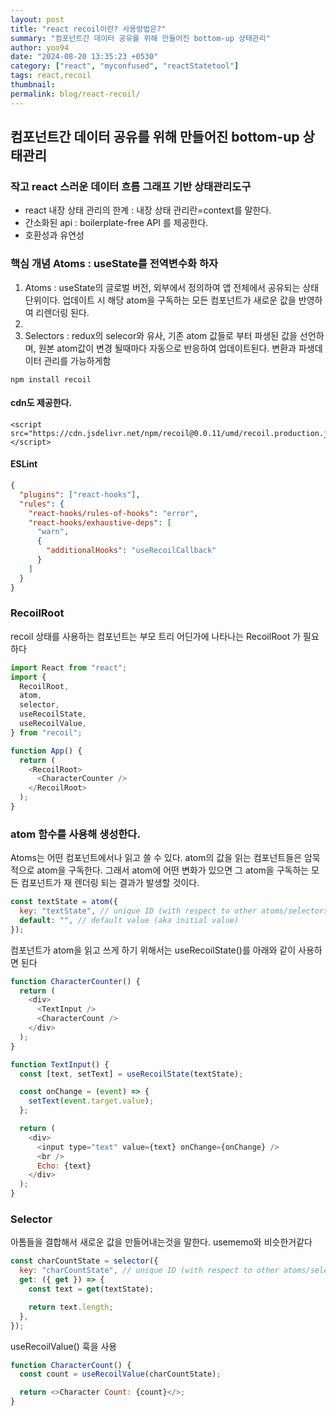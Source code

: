 ```yaml
---
layout: post
title: "react recoil이란? 사용방법은?"
summary: "컴포넌트간 데이터 공유를 위해 만들어진 bottom-up 상태관리"
author: yoo94
date: "2024-08-20 13:35:23 +0530"
category: ["react", "myconfused", "reactStatetool"]
tags: react,recoil
thumbnail:
permalink: blog/react-recoil/
---
```


## 컴포넌트간 데이터 공유를 위해 만들어진 bottom-up 상태관리

### 작고 react 스러운 데이터 흐름 그래프 기반 상태관리도구

- react 내장 상태 관리의 한계 : 내장 상태 관리란=context를 말한다.
- 간소화된 api : boilerplate-free API 를 제공한다.
- 호환성과 유연성

### 핵심 개념 Atoms : useState를 전역변수화 하자

1. Atoms : useState의 글로벌 버전, 외부에서 정의하여 앱 전체에서 공유되는 상태 단위이다. 업데이트 시 해당 atom을 구독하는 모든
   컴포넌트가 새로운 값을 반영하여 리렌더링 된다.
2.
3. Selectors : redux의 selecor와 유사, 기존 atom 값들로 부터 파생된 값을 선언하며, 원본 atom값이 변경 될때마다 자동으로 반응하여
   업데이트된다. 변환과 파생데이터 관리를 가능하게함

```shell
npm install recoil
```

#### cdn도 제공한다.

```text
<script src="https://cdn.jsdelivr.net/npm/recoil@0.0.11/umd/recoil.production.js"></script>
```

#### ESLint

```json
{
  "plugins": ["react-hooks"],
  "rules": {
    "react-hooks/rules-of-hooks": "error",
    "react-hooks/exhaustive-deps": [
      "warn",
      {
        "additionalHooks": "useRecoilCallback"
      }
    ]
  }
}
```

### RecoilRoot

recoil 상태를 사용하는 컴포넌트는 부모 트리 어딘가에 나타나는 RecoilRoot 가 필요하다

```javascript
import React from "react";
import {
  RecoilRoot,
  atom,
  selector,
  useRecoilState,
  useRecoilValue,
} from "recoil";

function App() {
  return (
    <RecoilRoot>
      <CharacterCounter />
    </RecoilRoot>
  );
}
```

### atom 함수를 사용해 생성한다.

Atoms는 어떤 컴포넌트에서나 읽고 쓸 수 있다. atom의 값을 읽는 컴포넌트들은 암묵적으로 atom을 구독한다. 그래서 atom에 어떤 변화가
있으면 그 atom을 구독하는 모든 컴포넌트가 재 렌더링 되는 결과가 발생할 것이다.

```javascript
const textState = atom({
  key: "textState", // unique ID (with respect to other atoms/selectors)
  default: "", // default value (aka initial value)
});
```

컴포넌트가 atom을 읽고 쓰게 하기 위해서는 useRecoilState()를 아래와 같이 사용하면 된다

```javascript
function CharacterCounter() {
  return (
    <div>
      <TextInput />
      <CharacterCount />
    </div>
  );
}

function TextInput() {
  const [text, setText] = useRecoilState(textState);

  const onChange = (event) => {
    setText(event.target.value);
  };

  return (
    <div>
      <input type="text" value={text} onChange={onChange} />
      <br />
      Echo: {text}
    </div>
  );
}
```

### Selector

아톰들을 결합해서 새로운 값을 만들어내는것을 말한다. usememo와 비슷한거같다

```javascript
const charCountState = selector({
  key: "charCountState", // unique ID (with respect to other atoms/selectors)
  get: ({ get }) => {
    const text = get(textState);

    return text.length;
  },
});
```

useRecoilValue() 훅을 사용

```javascript
function CharacterCount() {
  const count = useRecoilValue(charCountState);

  return <>Character Count: {count}</>;
}
```
